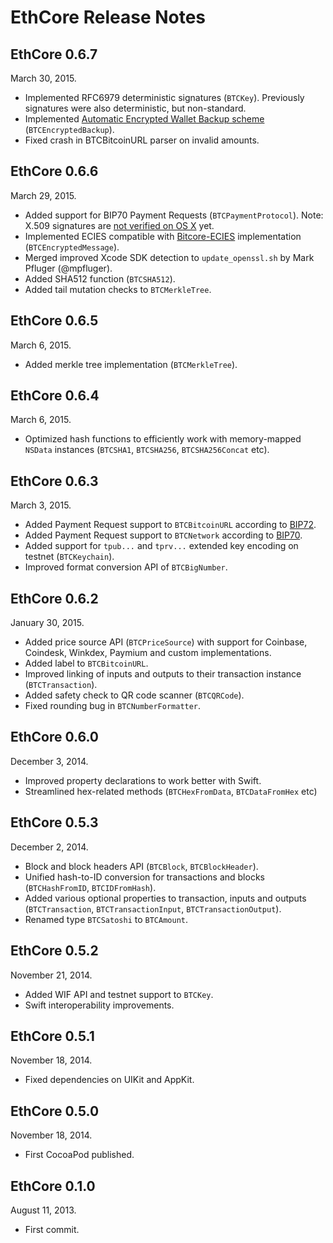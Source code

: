 EthCore Release Notes
=========================

EthCore 0.6.7
-----------------

March 30, 2015.

* Implemented RFC6979 deterministic signatures (`BTCKey`). Previously signatures were also deterministic, but non-standard.
* Implemented [Automatic Encrypted Wallet Backup scheme](https://github.com/oleganza/bitcoin-papers/blob/master/AutomaticEncryptedWalletBackups.md) (`BTCEncryptedBackup`).
* Fixed crash in BTCBitcoinURL parser on invalid amounts.

EthCore 0.6.6
-----------------

March 29, 2015.

* Added support for BIP70 Payment Requests (`BTCPaymentProtocol`). Note: X.509 signatures are [not verified on OS X](https://github.com/oleganza/EthCore/issues/42) yet.
* Implemented ECIES compatible with [Bitcore-ECIES](https://github.com/bitpay/bitcore-ecies) implementation (`BTCEncryptedMessage`).
* Merged improved Xcode SDK detection to `update_openssl.sh` by Mark Pfluger (@mpfluger).
* Added SHA512 function (`BTCSHA512`).
* Added tail mutation checks to `BTCMerkleTree`.

EthCore 0.6.5
-----------------

March 6, 2015.

* Added merkle tree implementation (`BTCMerkleTree`).

EthCore 0.6.4
-----------------

March 6, 2015.

* Optimized hash functions to efficiently work with memory-mapped `NSData` instances (`BTCSHA1`, `BTCSHA256`, `BTCSHA256Concat` etc).


EthCore 0.6.3
-----------------

March 3, 2015.

* Added Payment Request support to `BTCBitcoinURL` according to [BIP72](https://github.com/bitcoin/bips/blob/master/bip-0072.mediawiki).
* Added Payment Request support to `BTCNetwork` according to [BIP70](https://github.com/bitcoin/bips/blob/master/bip-0070.mediawiki).
* Added support for `tpub...` and `tprv...` extended key encoding on testnet (`BTCKeychain`).
* Improved format conversion API of `BTCBigNumber`.


EthCore 0.6.2
-----------------

January 30, 2015.

* Added price source API (`BTCPriceSource`) with support for Coinbase, Coindesk, Winkdex, Paymium and custom implementations.
* Added label to `BTCBitcoinURL`.
* Improved linking of inputs and outputs to their transaction instance (`BTCTransaction`).
* Added safety check to QR code scanner (`BTCQRCode`).
* Fixed rounding bug in `BTCNumberFormatter`.


EthCore 0.6.0
-----------------

December 3, 2014.

* Improved property declarations to work better with Swift.
* Streamlined hex-related methods (`BTCHexFromData`, `BTCDataFromHex` etc)


EthCore 0.5.3
-----------------

December 2, 2014.

* Block and block headers API (`BTCBlock`, `BTCBlockHeader`).
* Unified hash-to-ID conversion for transactions and blocks (`BTCHashFromID`, `BTCIDFromHash`).
* Added various optional properties to transaction, inputs and outputs (`BTCTransaction`, `BTCTransactionInput`, `BTCTransactionOutput`).
* Renamed type `BTCSatoshi` to `BTCAmount`.


EthCore 0.5.2
-----------------

November 21, 2014.

* Added WIF API and testnet support to `BTCKey`.
* Swift interoperability improvements.

EthCore 0.5.1
-----------------

November 18, 2014.

* Fixed dependencies on UIKit and AppKit.


EthCore 0.5.0
-----------------

November 18, 2014.

* First CocoaPod published.


EthCore 0.1.0
-----------------

August 11, 2013.

* First commit.








